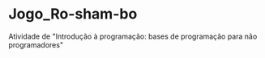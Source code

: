 # Jogo_Ro-sham-bo
Atividade de "Introdução à programação: bases de programação para não programadores"
